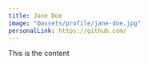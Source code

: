```yaml
---
title: Jane Doe
image: "@assets/profile/jane-doe.jpg"
personalLink: https://github.com/
---
```


This is the content